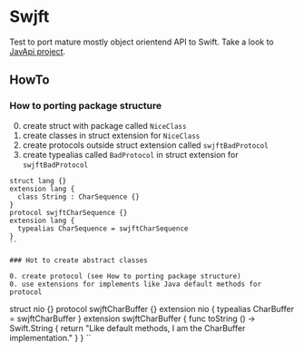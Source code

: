 # Swjft 

Test to port mature mostly object orientend API to Swift. Take a look to [JavApi project](http://javapi.codeplex.com "Java API porting to .net").



## HowTo

### How to porting package structure

0. create struct with package called `NiceClass`
0. create classes in struct extension for `NiceClass`
0. create protocols outside struct extension called `swjftBadProtocol`
0. create typealias called `BadProtocol` in struct extension for `swjftBadProtocol`

```
struct lang {}
extension lang {
  class String : CharSequence {}
}
protocol swjftCharSequence {}
extension lang {
  typealias CharSequence = swjftCharSequence
}
``

### Hot to create abstract classes

0. create protocol (see How to porting package structure)
0. use extensions for implements like Java default methods for protocol

```
struct nio {}
protocol swjftCharBuffer {}
extension nio {
  typealias CharBuffer = swjftCharBuffer
}
extension swjftCharBuffer {
  func toString () -> Swift.String {
     return "Like default methods, I am the CharBuffer implementation."
  }
}
``